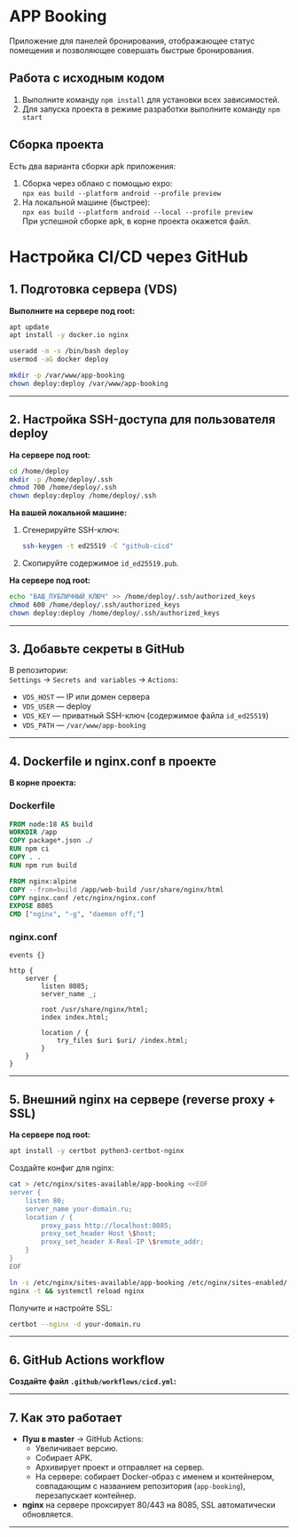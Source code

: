 # APP Booking
Приложение для панелей бронирования, отображающее статус помещения и позволяющее совершать быстрые бронирования.
## Работа с исходным кодом
1. Выполните команду `npm install` для установки всех зависимостей.
2. Для запуска проекта в режиме разработки выполните команду `npm start`
## Сборка проекта
Есть два варианта сборки apk приложения:
1. Сборка через облако с помощью expo:  
`npx eas build --platform android --profile preview`  
2. На локальной машине (быстрее):  
`npx eas build --platform android --local --profile preview`  
При успешной сборке apk, в корне проекта окажется файл.

# Настройка CI/CD через GitHub

## 1. Подготовка сервера (VDS)

**Выполните на сервере под root:**

```sh
apt update
apt install -y docker.io nginx

useradd -m -s /bin/bash deploy
usermod -aG docker deploy

mkdir -p /var/www/app-booking
chown deploy:deploy /var/www/app-booking
```

---

## 2. Настройка SSH-доступа для пользователя deploy

**На сервере под root:**

```sh
cd /home/deploy
mkdir -p /home/deploy/.ssh
chmod 700 /home/deploy/.ssh
chown deploy:deploy /home/deploy/.ssh
```

**На вашей локальной машине:**

1. Сгенерируйте SSH-ключ:
   ```sh
   ssh-keygen -t ed25519 -C "github-cicd"
   ```
2. Скопируйте содержимое `id_ed25519.pub`.

**На сервере под root:**

```sh
echo "ВАШ_ПУБЛИЧНЫЙ_КЛЮЧ" >> /home/deploy/.ssh/authorized_keys
chmod 600 /home/deploy/.ssh/authorized_keys
chown deploy:deploy /home/deploy/.ssh/authorized_keys
```

---

## 3. Добавьте секреты в GitHub

В репозитории:  
`Settings` → `Secrets and variables` → `Actions`:

- `VDS_HOST` — IP или домен сервера
- `VDS_USER` — deploy
- `VDS_KEY` — приватный SSH-ключ (содержимое файла `id_ed25519`)
- `VDS_PATH` — `/var/www/app-booking`

---

## 4. Dockerfile и nginx.conf в проекте

**В корне проекта:**

### Dockerfile

```Dockerfile
FROM node:18 AS build
WORKDIR /app
COPY package*.json ./
RUN npm ci
COPY . .
RUN npm run build

FROM nginx:alpine
COPY --from=build /app/web-build /usr/share/nginx/html
COPY nginx.conf /etc/nginx/nginx.conf
EXPOSE 8085
CMD ["nginx", "-g", "daemon off;"]
```

### nginx.conf

```nginx
events {}

http {
    server {
        listen 8085;
        server_name _;

        root /usr/share/nginx/html;
        index index.html;

        location / {
            try_files $uri $uri/ /index.html;
        }
    }
}
```

---

## 5. Внешний nginx на сервере (reverse proxy + SSL)

**На сервере под root:**

```sh
apt install -y certbot python3-certbot-nginx
```

Создайте конфиг для nginx:

```sh
cat > /etc/nginx/sites-available/app-booking <<EOF
server {
    listen 80;
    server_name your-domain.ru;
    location / {
        proxy_pass http://localhost:8085;
        proxy_set_header Host \$host;
        proxy_set_header X-Real-IP \$remote_addr;
    }
}
EOF

ln -s /etc/nginx/sites-available/app-booking /etc/nginx/sites-enabled/
nginx -t && systemctl reload nginx
```

Получите и настройте SSL:

```sh
certbot --nginx -d your-domain.ru
```

---

## 6. GitHub Actions workflow

**Создайте файл `.github/workflows/cicd.yml`:**

---

## 7. Как это работает

- **Пуш в master** → GitHub Actions:
  - Увеличивает версию.
  - Собирает APK.
  - Архивирует проект и отправляет на сервер.
  - На сервере: собирает Docker-образ с именем и контейнером, совпадающим с названием репозитория (`app-booking`), перезапускает контейнер.
- **nginx** на сервере проксирует 80/443 на 8085, SSL автоматически обновляется.

---